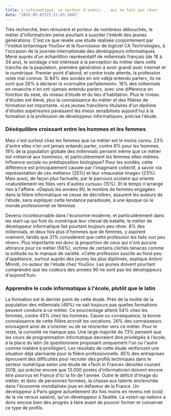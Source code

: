 ```yaml
---
title: L'informatique, ce secteur d'avenir... qui ne fait pas rêver
date: "2015-05-01T22:12:03.284Z"
---
```


Très recherché, bien rémunéré et porteur de nombreux débouchés, le métier d'informaticien peine pourtant à susciter l'intérêt des jeunes générations. C'est ce que révèle une étude réalisée conjointement par l'institut britannique YouGov et le fournisseur de logiciel CA Technologies, à l'occasion de la journée internationale des développeurs informatiques. Mené auprès d'un échantillon représentatif de millennials français (de 18 à 34 ans), le sondage s'est intéressé à la perception du métier dans cette tranche de la population, première génération à avoir grandi avec internet et le numérique.
Premier point d'abord, et contre toute attente, la profession reste mal connue. Si 84% des sondés en ont «déjà entendu parler», ils ne sont que 26% à déclarer la «connaître parfaitement». 16% des millennials en revanche n'en ont «jamais entendu parler», avec une différence en fonction du sexe, du niveau d'étude et du lieu d'habitation. Plus le niveau d'études est élevé, plus la connaissance du métier et des filières de formation est importante. «Les jeunes franciliens titulaires d'un diplôme d'études supérieures paraissent les mieux sensibilisés aujourd'hui à la formation à la profession de développeur informatique», précise l'étude.

### Déséquilibre croissant entre les hommes et les femmes

Mais c'est surtout chez les femmes que ce métier est le moins connu. 23% d'entre elles n'en ont jamais entendu parler, contre 8% pour les hommes. 19% de la population globale des millennials pensent même que ce métier est «réservé aux hommes», et particulièrement les femmes elles-mêmes. Influence sociale ou prédisposition biologique? Pour les sondés, cette différence est principalement causée par l'imaginaire collectif, à savoir «la représentation de ces métiers» (25%) et leur «mauvaise image» (23%). Mais aussi, de façon plus factuelle, par le parcours scolaire qui oriente «naturellement les filles vers d'autres cursus» (15%). Et le temps n'arrange rien à l'affaire. «Depuis les années 80, le nombre de femmes engagées dans la filière informatique ne cesse de décroître», assurent les auteurs de l'étude, sans expliquer cette tendance paradoxale, à une époque où le monde professionnel se féminise.

Devenu incontournable dans l'économie moderne, et particulièrement dans les start-up qui font du numérique leur cheval de bataille, le métier de développeur informatique fait pourtant toujours peu rêver. 8% des millennials, et deux fois plus d'hommes que de femmes, y aspirent vraiment, tandis que 21% considèrent que cette profession les faits «un peu rêver». Plus importante est donc la proportion de ceux qui n'ont aucune attirance pour ce métier (58%), victime de certains clichés tenaces comme la solitude ou le manque de variété. «Cette profession suscite au fond peu d'appétence, surtout auprès des jeunes les plus diplômés, explique Antoni Minniti, co-auteur de l'étude chez YouGov. Les jeunes doivent pourtant comprendre que les codeurs des années 90 ne sont pas les développeurs d'aujourd'hui».

### Apprendre le code informatique à l'école, plutôt que le latin

La formation est le dernier point de cette étude. Près de la moitié de la population des millennials (49%) ne sait toujours pas quelles formations peuvent conduire à ce métier. Ce pourcentage atteint 54% chez les femmes, contre 45% chez les hommes. Cause ou conséquence, la bonne connaissance de cette filière accroît les vocations. 26% des connaisseurs envisagent ainsi de s'orienter ou de se réorienter vers ce métier. Pour le reste, la curiosité ne manque pas. Une large majorité de 73% pensent que les cours de programmation informatique devraient être privilégiés à l'école, à la place du latin (le questionnaire proposant uniquement l'un ou l'autre comme matière à privilégier).
Les résultats de cette étude renforcent une situation déjà alarmante pour la filière professionnelle. 85% des entreprises éprouvent des difficultés pour recruter des profils techniques dans le secteur numérique selon une étude de «Tech in France» dévoilée courant 2018, qui précise encore que 13.000 postes d'informaticien doivent encore être pourvus en France d'ici la fin de l'année. Outre le déficit d'image du métier, et donc de personnes formées, la chasse aux talents enclenchée dans l'économie mondialisée joue en défaveur de la France. Un développeur à Paris gagne actuellement dix fois moins en revenu net (coût de la vie versus salaire), qu'un développeur à Seattle. La «start-up nation» a donc encore bien des progrès à faire avant de pouvoir former et conserver ce type de profils.